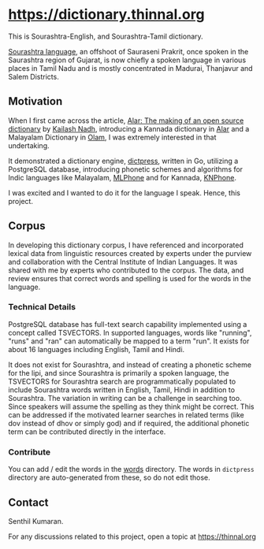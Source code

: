 # https://dictionary.thinnal.org

This is Sourashtra-English, and Sourashtra-Tamil dictionary.

[Sourashtra language](https://en.wikipedia.org/wiki/Saurashtra_language), an offshoot of Sauraseni Prakrit, once spoken in the Saurashtra region of Gujarat, is now chiefly a spoken language in various places in Tamil Nadu and is mostly concentrated in Madurai, Thanjavur and Salem Districts. 

## Motivation 

When I first came across the article, [Alar: The making of an open source dictionary](https://zerodha.tech/blog/alar-the-making-of-an-open-source-dictionary/) by [Kailash Nadh](https://nadh.in/), introducing a Kannada dictionary in [Alar](https://alar.ink/) and a Malayalam Dictionary in [Olam](https://olam.in/), I was extremely interested in that undertaking.

It demonstrated a dictionary engine, [dictpress](https://github.com/knadh/dictpress), written in Go, utilizing a PostgreSQL database, introducing phonetic schemes and algorithms for Indic languages like Malayalam, [MLPhone](https://github.com/knadh/mlphone) and for Kannada, [KNPhone](https://github.com/knadh/knphone).

I was excited and I wanted to do it for the language I speak. Hence, this project.

## Corpus

In developing this dictionary corpus, I have referenced and incorporated lexical data from linguistic resources created by experts under the purview and collaboration with the Central Institute of Indian Languages. It was shared with me by experts who contributed to the corpus. 
The data, and review ensures that correct words and spelling is used for the words in the language.

### Technical Details

PostgreSQL database has full-text search capability implemented using a concept called TSVECTORS. In supported languages, words like "running", "runs" and "ran" can automatically be mapped to a term "run". It exists for about 16 languages including English, Tamil and Hindi.

It does not exist for Sourashtra, and instead of creating a phonetic scheme for the lipi, and since Sourashtra is primarily a spoken language, the TSVECTORS for Sourashtra search are programmatically populated to include Sourashtra words written in English, Tamil, Hindi in addition to Sourashtra. The variation in writing can be a challenge in searching too. Since speakers will assume the spelling as they think might be correct. This can be addressed if the motivated learner searches in related terms (like dov instead of dhov or simply god) and if required, the additional phonetic term can be contributed directly in the interface.

### Contribute

You can add / edit the words in the [words](https://github.com/orsenthil/sourashtra-dictionary/tree/main/words) directory. The words in `dictpress` directory are auto-generated from these, so do not edit those.

## Contact

Senthil Kumaran.

For any discussions related to this project, open a topic at https://thinnal.org
